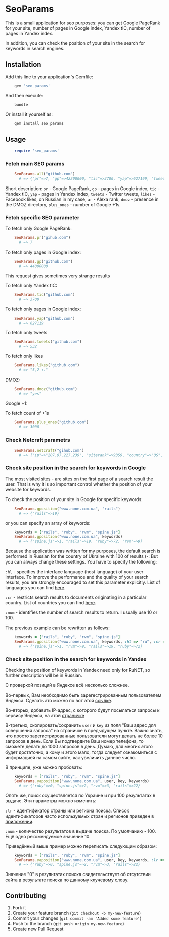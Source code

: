 # SeoParams

This is a small application for seo purposes: you can get Google PageRank for your site, number of pages in Google index, Yandex tIC, number of pages in Yandex index.

In addition, you can check the position of your site in the search for keywords in search engines.

## Installation

Add this line to your application's Gemfile:

``` ruby
    gem 'seo_params'
```

And then execute:

``` bash
    bundle
```

Or install it yourself as:

``` bash
    gem install seo_params
```

## Usage

``` ruby
    require 'seo_params'
```
### Fetch main SEO params

``` ruby
    SeoParams.all("github.com")
      # => {"pr"=>7, "gp"=>42200000, "tic"=>3700, "yap"=>627199, "tweets"=>532, "likes"=>"5,2 т.", "ar"=>276, "dmoz"=>"yes"}
```
Short description:
`pr`  - Google PageRank,
`gp`  - pages in Google index,
`tic` - Yandex tIC,
`yap` - pages in Yandex index,
`tweets` - Twitter tweets,
`likes` - Facebook likes, on Russian in my case,
`ar` - Alexa rank,
`dmoz` - presence in the DMOZ directory,
`plus_ones` - number of Google +1s.

### Fetch specific SEO parameter

To fetch only Google PageRank:

``` ruby
    SeoParams.pr("gihub.com")
      # => 7
```

To fetch only pages in Google index:

``` ruby
    SeoParams.gp("github.com")
      # => 44000000
```
This request gives sometimes very strange results

To fetch only Yandex tIC:

``` ruby
    SeoParams.tic("github.com")
      # => 3700
```

To fetch only pages in Google index:

``` ruby
    SeoParams.yap("github.com")
      # => 627119
```

To fetch only tweets

``` ruby
    SeoParams.tweets("github.com")
      # => 532
```

To fetch only likes

``` ruby
    SeoParams.likes("github.com")
      # => "5,2 т."
```

DMOZ:

``` ruby
    SeoParams.dmoz("github.com")
      # => "yes"
```

Google +1:

To fetch count of +1s

``` ruby
    SeoParams.plus_ones("github.com")
      # => 3000
```

### Check Netcraft parametrs

``` ruby
    SeoParams.netcraft("gihub.com")
      # => {"ip"=>"207.97.227.239", "siterank"=>9359, "country"=>"US", "nameserver"=>"ns1.p16.dynect.net", "firstseen"=>"August 2011", "dnsadmin"=>"hostmaster@github.com", "domainregistrator"=>"godaddy.com", "reversedns"=>"github.com", "organisation"=>"GitHub, Inc.", "nsorganisation"=>"Dynamic Network Services, Inc., 150 Dow St, Manchester, 03101, United States"}
```

### Check site position in the search for keywords in Google

The most visited sites - are sites on the first page of a search result the user. That is why it is so important control whether the position of your website for keywords.

To check the position of your site in Google for specific keywords:

``` ruby
    SeoParams.gposition("www.none.com.ua", "rails")
      # => {"rails"=>19}
```
or you can specify an array of keywords:

``` ruby
    keywords = ["rails", "ruby", "rvm", "spine.js"]
    SeoParams.gposition("www.none.com.ua", keywords)
      # => {"spine.js"=>1, "rails"=>19, "ruby"=>72, "rvm"=>9}
```

Because the application was written for my purposes, the default search is performed in Russian for the country of Ukraine with 100 of results (-: But you can always change these settings. You have to specify the following:

`:hl` - specifies the interface language (host language) of your user interface. To improve the performance and the quality of your search results, you are strongly encouraged to set this parameter explicitly. List of languages you can find [here][1].

`:cr` - restricts search results to documents originating in a particular country. List of countries you can find [here][2].

`:num` - identifies the number of search results to return. I usually use 10 or 100.

The previous example can be rewritten as follows:

``` ruby
    keywords = ["rails", "ruby", "rvm", "spine.js"]
    SeoParams.gposition("www.none.com.ua", keywords, :hl => "ru", :cr => "countryUA", :num => 100)
      # => {"spine.js"=>1, "rvm"=>9, "rails"=>19, "ruby"=>72}
```


[1]: https://developers.google.com/custom-search/docs/xml_results?hl=en#interfaceLanguages
[2]: https://developers.google.com/custom-search/docs/xml_results?hl=en#countryCollections


### Check site position in the search for keywords in Yandex

Checking the position of keywords in Yandex need only for RuNET, so further description will be in Russian.

С проверкой позиций в Яндексе всё несколько сложнее.

Во-первых, Вам необходимо быть зарегестрированным пользователем Яндекса. Сделать это можно по вот этой [ссылке][1].

Во-вторых, добавить IP-адрес, с которого будут посылаться запросы к сервису Яндекса, на этой [страничке][2]

В-третьих, скопировать/сохранить `user` и `key` из поля "Ваш адрес для совершения запроса" на страничке в предыдущем пункте. Важно знать, что просто зарегистрированные пользователи могут делать не более 10 запросов в день. Если Вы подтвердите Ваш номер телефона, то сможете делать до 1000 запросов в день. Думаю, для многих этого будет достаточно, а кому и этого мало, тогда следует ознакомиться с информацией на самом сайте, как увеличить данное число.

В принципе, уже можно пробовать:

``` ruby
    keywords = ["rails", "ruby", "rvm", "spine.js"]
    SeoParams.yaposition("www.none.com.ua", user, key, keywords)
      # => {"ruby"=>0, "spine.js"=>2, "rvm"=>3, "rails"=>22}
```

Опять же, поиск осуществляется по Украине и при 100 результатах в выдаче. Эти параметры можно изменить:

`:lr`  - идентификатор страны или региона поиска. Список идентификаторов часто используемых стран и регионов приведен в [приложении][3].

`:num` - количество результатов в выдаче поиска. По умолчанию - 100. Ещё одно рекомендуемое значение 10.

Приведённый выше пример можно переписать следующим образом:

``` ruby
    keywords = ["rails", "ruby", "rvm", "spine.js"]
    SeoParams.yaposition("www.none.com.ua", user, key, keywords, :lr => 187, :num => 100)
      # => {"ruby"=>0, "spine.js"=>2, "rvm"=>3, "rails"=>22}
```
Значение "0" в результатах поиска свидетельствует об отсутствии сайта в результате поиска по данному клучевому слову.

[1]: http://passport.yandex.ru/passport?mode=register
[2]: http://xml.yandex.ru/settings.xml
[3]: http://api.yandex.ru/xml/doc/dg/reference/regions.xml


## Contributing

1. Fork it
2. Create your feature branch (`git checkout -b my-new-feature`)
3. Commit your changes (`git commit -am 'Added some feature'`)
4. Push to the branch (`git push origin my-new-feature`)
5. Create new Pull Request
